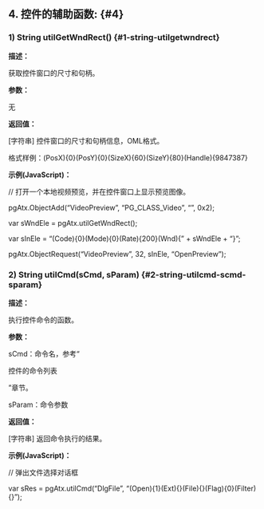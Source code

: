 ## 4\. 控件的辅助函数: {#4}

### 1) String utilGetWndRect() {#1-string-utilgetwndrect}

**描述：**

获取控件窗口的尺寸和句柄。

**参数：**

无

**返回值：**

[字符串] 控件窗口的尺寸和句柄信息，OML格式。

格式样例：(PosX){0}(PosY){0}(SizeX){60}(SizeY){80}(Handle){9847387}

**示例(JavaScript)：**

// 打开一个本地视频预览，并在控件窗口上显示预览图像。

pgAtx.ObjectAdd(“VideoPreview”, “PG_CLASS_Video”, “”, 0x2);

var sWndEle = pgAtx.utilGetWndRect();

var sInEle = “(Code){0}(Mode){0}(Rate){200}(Wnd){” + sWndEle + “}”;

pgAtx.ObjectRequest(“VideoPreview”, 32, sInEle, “OpenPreview”);

### 2) String utilCmd(sCmd, sParam) {#2-string-utilcmd-scmd-sparam}

**描述：**

执行控件命令的函数。

**参数：**

sCmd：命令名，参考“

控件的命令列表

”章节。

sParam：命令参数

**返回值：**

[字符串] 返回命令执行的结果。

**示例(JavaScript)：**

// 弹出文件选择对话框

var sRes = pgAtx.utilCmd(“DlgFile”, “(Open){1}(Ext){}(File){}(Flag){0}(Filter){}”);